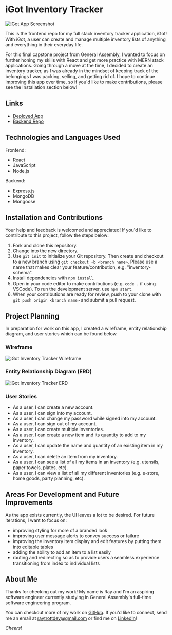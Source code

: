 # iGot Inventory Tracker

![iGot App Screenshot](https://i.imgur.com/Gj2IOHt.png)

This is the frontend repo for my full stack inventory tracker application, iGot! With iGot, a user can create and manage multiple inventory lists of anything and everything in their everyday life.

For this final capstone project from General Assembly, I wanted to focus on further honing my skills with React and get more practice with MERN stack applications. Going through a move at the time, I decided to create an inventory tracker, as I was already in the mindset of keeping track of the belongings I was packing, selling, and getting rid of. I hope to continue improving this app over time, so if you'd like to make contributions, please see the Installation section below!

## Links 
- [Deployed App](https://raytrott.github.io/inventory-tracker-client/)
- [Backend Repo](https://github.com/raytrott/inventory-tracker-api)

## Technologies and Languages Used

Frontend:
- React
- JavaScript
- Node.js

Backend:
- Express.js
- MongoDB
- Mongoose

## Installation and Contributions

Your help and feedback is welcomed and appreciated! If you'd like to contribute to this project, follow the steps below:

1. Fork and clone this repository.
1. Change into the new directory.
1. Use `git init` to initialize your Git repository. Then create and checkout to a new branch using `git checkout -b <branch name>`. Please use a name that makes clear your feature/contribution, e.g. "inventory-schema".
1. Install dependencies with `npm install`.
1. Open in your code editor to make contributions (e.g. `code .` if using VSCode). To run the development server, use `npm start`.
1. When your contributions are ready for review, push to your clone with `git push origin <branch name>` and submit a pull request.

## Project Planning

In preparation for work on this app, I created a wireframe, entity relationship diagram, and user stories which can be found below.

### Wireframe
![iGot Inventory Tracker Wireframe](https://i.imgur.com/EkPSBPV.jpg?1)

### Entity Relationship Diagram (ERD)
![iGot Inventory Tracker ERD](https://i.imgur.com/xm7mKdt.jpg)

### User Stories
- As a user, I can create a new account.
- As a user, I can sign into my account.
- As a user, I can change my password while signed into my account.
- As a user, I can sign out of my account.
- As a user, I can create multiple inventories.
- As a user, I can create a new item and its quantity to add to my inventory.
- As a user, I can update the name and quantity of an existing item in my inventory.
- As a user, I can delete an item from my inventory.
- As a user, I can see a list of all my items in an inventory (e.g. utensils, paper towels, plates, etc).
- As a user, I can view a list of all my different inventories (e.g. e-store, home goods, party planning, etc).

## Areas For Development and Future Improvements

As the app exists currently, the UI leaves a lot to be desired. For future iterations, I want to focus on:
- improving styling for more of a branded look
- improving user message alerts to convey success or failure
- improving the inventory item display and edit features by putting them into editable tables
- adding the ability to add an item to a list easily
- routing and redirecting so as to provide users a seamless experience transitioning from index to individual lists

## About Me

Thanks for checking out my work! My name is Ray and I'm an aspiring software engineer currently studying in General Assembly's full-time software engineering program. 

You can checkout more of my work on [GitHub](https://github.com/raytrott). If you'd like to connect, send me an email at <raytrottdev@gmail.com> or find me on [LinkedIn](https://www.linkedin.com/in/ray-trott/)!

*Cheers!*
